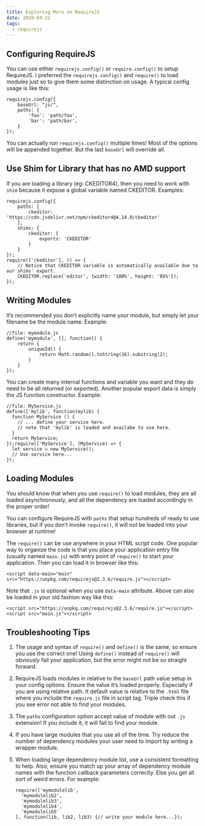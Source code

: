 ```yaml
---
title: Exploring More on RequireJS
date: 2020-04-22
tags:
  - requirejs
---
```


## Configuring RequireJS

You can use either `requirejs.config()` or `require.config()` to setup RequireJS. I preferred the `requirejs.config()` and `require()` to load modules just so to give them some distinction on usage. A typical config usage is like this:

```
requirejs.config({
    baseUrl: "js/",
    paths: {
        'foo': 'path/foo',
        'bar': 'path/bar',
    }
});
```

You can actually run `requirejs.config()` multiple times! Most of the options will be appended together. But the last `baseUrl` will override all.

## Use Shim for Library that has no AMD support

If you are loading a library (eg: CKEDITOR4), then you need to work with `shim` because it expose a global variable named CKEDITOR. Examples:

```
requirejs.config({
    paths: {
        ckeditor: 'https://cdn.jsdelivr.net/npm/ckeditor4@4.14.0/ckeditor'
    },
    shims: {
        ckeditor: {
            exports: 'CKEDITOR'
        }
    }
});
require(['ckeditor'], () => {
    // Notice that CKEDITOR variable is automatically available due to our shims' export.
    CKEDITOR.replace('editor', {width: '100%', height: '85%'});
});
```

## Writing Modules

It’s recommended you don’t explicitly name your module, but simply let your filename be the module name. Example:

```
//file: mymodule.js
define('mymodule', [], function() {
    return {
        uniqueId() {
            return Math.random().toString(16).substring(2);
        }
    }
});
```

You can create many internal functions and variable you want and they do need to be all returned (or exported). Another popular export data is simply the JS function constructor. Example:

```
//file: MyService.js
define(['mylib', function(mylib) {
  function MyService () {
    // ... define your service here.
    // note that 'mylib' is loaded and availabe to use here.
  }
  return MyService;
});require(['MyService'], (MyService) => {
  let service = new MyService();
  // Use service here...
});
```

## Loading Modules

You should know that when you use `require()` to load modules, they are all loaded asynchronously, and all the dependency are loaded accordingly in the proper order!

You can configure RequireJS with `paths` that setup hundreds of ready to use libraries, but if you don’t invoke `require()`, it will not be loaded into your browser at runtime!

The `require()` can be use anywhere in your HTML script code. One popular way to organize the code is that you place your application entry file (usually named `main.js`) with entry point of `require()` to start your application. Then you can load it in browser like this:

```
<script data-main="main" src="https://unpkg.com/requirejs@2.3.6/require.js"></script>
```

Note that `.js` is optional when you use `data-main` attribute. Above can also be loaded in your old fashion way like this:

```
<script src="https://unpkg.com/requirejs@2.3.6/require.js"></script>
<script src="main.js"></script>
```

## Troubleshooting Tips

1.  The usage and syntax of `require()` and `define()` is the same, so ensure you use the correct one! Using `define()` instead of `require()` will obviously fail your application, but the error might not be so straight forward.
2.  RequireJS loads modules in relative to the `baseUrl` path value setup in your config options. Ensure the value it’s loaded properly. Especially if you are using relative path. It default value is relative to the `.html` file where you include the `require.js` file in script tag. Triple check this if you see error not able to find your modules.
3.  The `paths` configuration option accept value of module with out `.js` extension! If you include it, it will fail to find your module.
4.  If you have large modules that you use all of the time. Try reduce the number of dependency modules your user need to import by writing a wrapper module.
5.  When loading large dependency module list, use a consistent formatting to help. Also, ensure you match up your array of dependency module names with the function callback parameters correctly. Else you get all sort of weird errors. For example:

	```
	require(['mymodulelib',
	  'mymodulelib2',
	  'mymodulelib3',
	  'mymodulelib4',
	  'mymodulelib5'
	], function(lib, lib2, lib3) {// write your module here...});
	```
